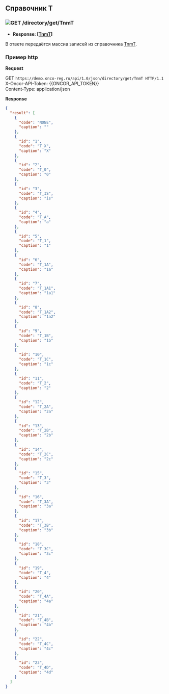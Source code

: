 ## Справочник T

### ![GET](../../../../img/get.png) /directory/get/TnmT
* **Response: [[TnmT](../../../../types/types.md#com.siams.med.api.TnmT)]**

В ответе передаётся массив записей из справочника [TnmT](../../../../types/types.md#com.siams.med.api.TnmT).

### Пример http

**Request**

GET `https://demo.onco-reg.ru/api/1.0/json/directory/get/TnmT HTTP/1.1`  
X-Oncor-API-Token: {{ONCOR_API_TOKEN}}  
Content-Type: application/json

**Response**
```json
{
  "result": [
    {
      "code": "NONE",
      "caption": ""
    },
    {
      "id": "1",
      "code": "T_X",
      "caption": "X"
    },
    {
      "id": "2",
      "code": "T_0",
      "caption": "0"
    },
    {
      "id": "3",
      "code": "T_IS",
      "caption": "is"
    },
    {
      "id": "4",
      "code": "T_A",
      "caption": "a"
    },
    {
      "id": "5",
      "code": "T_1",
      "caption": "1"
    },
    {
      "id": "6",
      "code": "T_1A",
      "caption": "1a"
    },
    {
      "id": "7",
      "code": "T_1A1",
      "caption": "1a1"
    },
    {
      "id": "8",
      "code": "T_1A2",
      "caption": "1a2"
    },
    {
      "id": "9",
      "code": "T_1B",
      "caption": "1b"
    },
    {
      "id": "10",
      "code": "T_1C",
      "caption": "1c"
    },
    {
      "id": "11",
      "code": "T_2",
      "caption": "2"
    },
    {
      "id": "12",
      "code": "T_2A",
      "caption": "2a"
    },
    {
      "id": "13",
      "code": "T_2B",
      "caption": "2b"
    },
    {
      "id": "14",
      "code": "T_2C",
      "caption": "2c"
    },
    {
      "id": "15",
      "code": "T_3",
      "caption": "3"
    },
    {
      "id": "16",
      "code": "T_3A",
      "caption": "3a"
    },
    {
      "id": "17",
      "code": "T_3B",
      "caption": "3b"
    },
    {
      "id": "18",
      "code": "T_3C",
      "caption": "3c"
    },
    {
      "id": "19",
      "code": "T_4",
      "caption": "4"
    },
    {
      "id": "20",
      "code": "T_4A",
      "caption": "4a"
    },
    {
      "id": "21",
      "code": "T_4B",
      "caption": "4b"
    },
    {
      "id": "22",
      "code": "T_4C",
      "caption": "4c"
    },
    {
      "id": "23",
      "code": "T_4D",
      "caption": "4d"
    }
  ]
}
```

